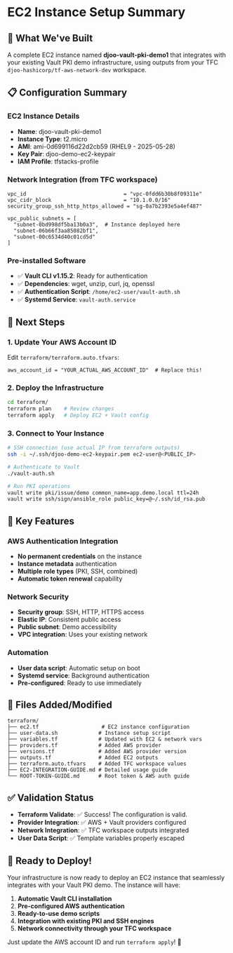 # EC2 Instance Setup Summary

## 🎯 What We've Built

A complete EC2 instance named **djoo-vault-pki-demo1** that integrates with your existing Vault PKI demo infrastructure, using outputs from your TFC `djoo-hashicorp/tf-aws-network-dev` workspace.

## 📋 Configuration Summary

### EC2 Instance Details
- **Name**: djoo-vault-pki-demo1
- **Instance Type**: t2.micro
- **AMI**: ami-0d699116d22d2cb59 (RHEL9 - 2025-05-28)
- **Key Pair**: djoo-demo-ec2-keypair
- **IAM Profile**: tfstacks-profile

### Network Integration (from TFC workspace)
```hcl
vpc_id                               = "vpc-0fdd6b30b8f09311e"
vpc_cidr_block                       = "10.1.0.0/16"
security_group_ssh_http_https_allowed = "sg-0a7b2393e5a4ef487"

vpc_public_subnets = [
  "subnet-0bd998df5ba13b0a3",  # Instance deployed here
  "subnet-06b66f3aa85082bf1",
  "subnet-00c6534d40c01cd5d"
]
```

### Pre-installed Software
- ✅ **Vault CLI v1.15.2**: Ready for authentication
- ✅ **Dependencies**: wget, unzip, curl, jq, openssl  
- ✅ **Authentication Script**: `/home/ec2-user/vault-auth.sh`
- ✅ **Systemd Service**: `vault-auth.service`

## 🚀 Next Steps

### 1. Update Your AWS Account ID
Edit `terraform/terraform.auto.tfvars`:
```hcl
aws_account_id = "YOUR_ACTUAL_AWS_ACCOUNT_ID"  # Replace this!
```

### 2. Deploy the Infrastructure
```bash
cd terraform/
terraform plan    # Review changes
terraform apply   # Deploy EC2 + Vault config
```

### 3. Connect to Your Instance
```bash
# SSH connection (use actual IP from terraform outputs)
ssh -i ~/.ssh/djoo-demo-ec2-keypair.pem ec2-user@<PUBLIC_IP>

# Authenticate to Vault
./vault-auth.sh

# Run PKI operations
vault write pki/issue/demo common_name=app.demo.local ttl=24h
vault write ssh/sign/ansible_role public_key=@~/.ssh/id_rsa.pub
```

## 🔧 Key Features

### AWS Authentication Integration
- **No permanent credentials** on the instance
- **Instance metadata** authentication
- **Multiple role types** (PKI, SSH, combined)
- **Automatic token renewal** capability

### Network Security  
- **Security group**: SSH, HTTP, HTTPS access
- **Elastic IP**: Consistent public access
- **Public subnet**: Demo accessibility
- **VPC integration**: Uses your existing network

### Automation
- **User data script**: Automatic setup on boot
- **Systemd service**: Background authentication
- **Pre-configured**: Ready to use immediately

## 📁 Files Added/Modified

```
terraform/
├── ec2.tf                    # EC2 instance configuration
├── user-data.sh             # Instance setup script  
├── variables.tf             # Updated with EC2 & network vars
├── providers.tf             # Added AWS provider
├── versions.tf              # Added AWS provider version
├── outputs.tf               # Added EC2 outputs
├── terraform.auto.tfvars    # Added TFC workspace values
├── EC2-INTEGRATION-GUIDE.md # Detailed usage guide
└── ROOT-TOKEN-GUIDE.md      # Root token & AWS auth guide
```

## ✅ Validation Status

- **Terraform Validate**: ✅ Success! The configuration is valid.
- **Provider Integration**: ✅ AWS + Vault providers configured
- **Network Integration**: ✅ TFC workspace outputs integrated
- **User Data Script**: ✅ Template variables properly escaped

## 🎉 Ready to Deploy!

Your infrastructure is now ready to deploy an EC2 instance that seamlessly integrates with your Vault PKI demo. The instance will have:

1. **Automatic Vault CLI installation**
2. **Pre-configured AWS authentication** 
3. **Ready-to-use demo scripts**
4. **Integration with existing PKI and SSH engines**
5. **Network connectivity through your TFC workspace**

Just update the AWS account ID and run `terraform apply`! 🚀
